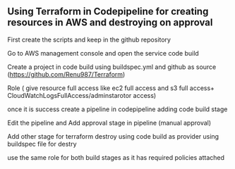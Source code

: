 ## Using Terraform in Codepipeline for creating resources in AWS and destroying on approval

First create the scripts and keep in the github repository

Go to AWS management console and open the service code build

Create a project in code build using buildspec.yml and github as source (https://github.com/Renu987/Terraform)

Role ( give resource full access like ec2 full access and s3 full access+ CloudWatchLogsFullAccess/adminstarotor access)

once it is success create a pipeline in codepipeline adding code build stage

Edit the pipeline and Add approval stage in pipeline (manual approval)

Add other stage for terraform destroy using code build as provider using buildspec file for destry

use the same role for both build stages as it has required policies attached






